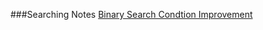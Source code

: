 ###Searching Notes
[Binary Search Condtion Improvement](https://www.geeksforgeeks.org/the-ubiquitous-binary-search-set-1/)